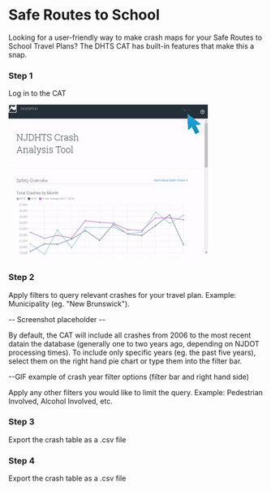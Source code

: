 # Safe Routes to School

Looking for a user-friendly way to make crash maps for your Safe Routes to School Travel Plans? The DHTS CAT has built-in features that make this a snap.

### Step 1

Log in to the CAT

![](/assets/ezgif.com-optimize%284%29.gif)

### Step 2

Apply filters to query relevant crashes for your travel plan. Example: Municipality \(eg. "New Brunswick"\).

-- Screenshot placeholder --

By default, the CAT will include all crashes from 2006 to the most recent datain the database \(generally one to two years ago, depending on NJDOT processing times\). To include only specific years \(eg. the past five years\), select them on the right hand pie chart or type them into the filter bar.

--GIF example of crash year filter options \(filter bar and right hand side\)

Apply any other filters you would like to limit the query. Example: Pedestrian Involved, Alcohol Involved, etc.

### Step 3

Export the crash table as a .csv file

### Step 4

Export the crash table as a .csv file

 

